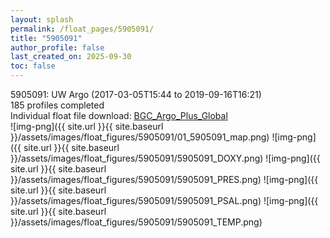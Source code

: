```yaml
---
layout: splash
permalink: /float_pages/5905091/
title: "5905091"
author_profile: false
last_created_on: 2025-09-30
toc: false
---
```

 
5905091: UW Argo (2017-03-05T15:44 to 2019-09-16T16:21)\
185 profiles completed\
Individual float file download: [BGC_Argo_Plus_Global](https://ftp.soest.hawaii.edu/bgc_argo_plus/Individual_Floats/outliers_removed/5905091_Sprof_processed.nc)\
![img-png]({{ site.url }}{{ site.baseurl }}/assets/images/float_figures/5905091/01_5905091_map.png)
![img-png]({{ site.url }}{{ site.baseurl }}/assets/images/float_figures/5905091/5905091_DOXY.png)
![img-png]({{ site.url }}{{ site.baseurl }}/assets/images/float_figures/5905091/5905091_PRES.png)
![img-png]({{ site.url }}{{ site.baseurl }}/assets/images/float_figures/5905091/5905091_PSAL.png)
![img-png]({{ site.url }}{{ site.baseurl }}/assets/images/float_figures/5905091/5905091_TEMP.png)
